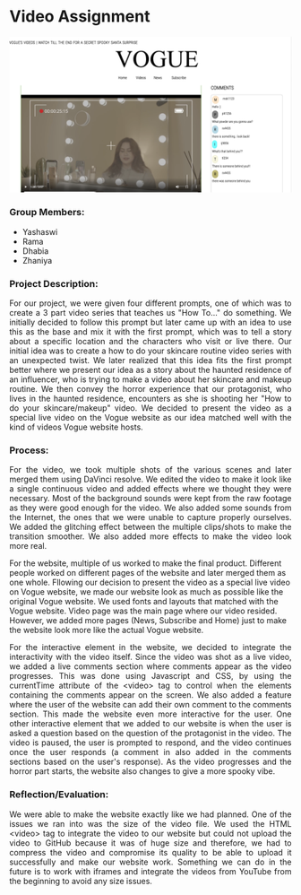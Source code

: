 # Video Assignment

![website](https://github.com/yashaswiim/video_assignment/blob/main/assets/website.png)

### Group Members:
* Yashaswi
* Rama
* Dhabia
* Zhaniya

### Project Description:

<p align="justify">
For our project, we were given four different prompts, one of which was to create a 3 part video series that teaches us "How To..." do something. We initially decided to follow this prompt but later came up with an idea to use this as the base and mix it with the first prompt, which was to tell a story about a specific location and the characters who visit or live there. Our initial idea was to create a how to do your skincare routine video series with an unexpected twist. We later realized that this idea fits the first prompt better where we present our idea as a story about the haunted residence of an influencer, who is trying to make a video about her skincare and makeup routine. We then convey the horror experience that our protagonist, who lives in the haunted residence, encounters as she is shooting her "How to do your skincare/makeup" video. We decided to present the video as a special live video on the Vogue website as our idea matched well with the kind of videos Vogue website hosts. 
</p>

### Process:

<p align="justify">
For the video, we took multiple shots of the various scenes and later merged them using DaVinci resolve. We edited the video to make it look like a single continuous video and added effects where we thought they were necessary. Most of the background sounds were kept from the raw footage as they were good enough for the video. We also added some sounds from the Internet, the ones that we were unable to capture properly ourselves. We added the glitching effect between the multiple clips/shots to make the transition smoother. We also added more effects to make the video look more real.

For the website, multiple of us worked to make the final product. Different people worked on different pages of the website and later merged them as one whole. Fllowing our decision to present the video as a special live video on Vogue website, we made our website look as much as possible like the original Vogue website. We used fonts and layouts that matched with the Vogue website. Video page was the main page where our video resided. However, we added more pages (News, Subscribe and Home) just to make the website look more like the actual Vogue website.
</p>

<p align="justify">
For the interactive element in the website, we decided to integrate the interactivity with the video itself. Since the video was shot as a live video, we added a live comments section where comments appear as the video progresses. This was done using Javascript and CSS, by using the currentTime attribute of the &ltvideo&gt tag to control when the elements containing the comments appear on the screen. We also added a feature where the user of the website can add their own comment to the comments section. This made the website even more interactive for the user. One other interactive element that we added to our website is when the user is asked a question based on the question of the protagonist in the video. The video is paused, the user is prompted to respond, and the video continues once the user responds (a comment in also added in the comments sections based on the user's response). As the video progresses and the horror part starts, the website also changes to give a more spooky vibe.
</p>

### Reflection/Evaluation:
<p align="justify">
We were able to make the website exactly like we had planned. One of the issues we ran into was the size of the video file. We used the HTML &ltvideo&gt tag to integrate the video to our website but could not upload the video to GitHub because it was of huge size and therefore, we had to compress the video and compromise its quality to be able to upload it successfully and make our website work. Something we can do in the future is to work with iframes and integrate the videos from YouTube from the beginning to avoid any size issues. 
</p>
